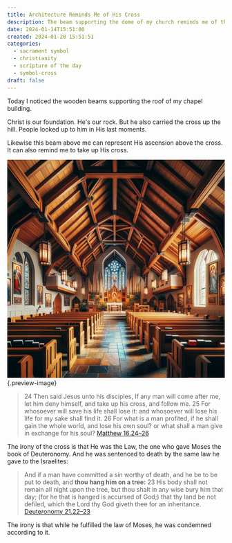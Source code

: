 ```yaml
---
title: Architecture Reminds Me of His Cross
description: The beam supporting the dome of my church reminds me of the cross He bore
date: 2024-01-14T15:51:00
created: 2024-01-20 15:51:51
categories:
  - sacrament symbol
  - christianity
  - scripture of the day
  - symbol-cross
draft: false
---
```

Today I noticed the wooden beams supporting the roof of my chapel building. 

Christ is our foundation. He's our rock. But he also carried the cross up the hill. People looked up to him in His last moments. 

Likewise this beam above me can represent His ascension above the cross. It can also remind me to take up His cross. 

![Wooden beams](../img/dalle-wooden-beam-church.jpeg){.preview-image}

> 24 Then said Jesus unto his disciples, If any man will come after me, let him deny himself, and take up his cross, and follow me.  25 For whosoever will save his life shall lose it: and whosoever will lose his life for my sake shall find it.  26 For what is a man profited, if he shall gain the whole world, and lose his own soul? or what shall a man give in exchange for his soul?
> [Matthew 16.24–26](../scriptures/matthew-16.24-26)

The irony of the cross is that He was the Law, the one who gave Moses the book of Deuteronomy. And he was sentenced to death by the same law he gave to the Israelites:

> And if a man have committed a sin worthy of death, and he be to be put to death, and **thou hang him on a tree:**
> 23 His body shall not remain all night upon the tree, but thou shalt in any wise bury him that day; (for he that is hanged is accursed of God;) that thy land be not defiled, which the Lord thy God giveth thee for an inheritance.
> [Deuteronomy 21.22–23](../scriptures/deuteronomy-21.22-23.md)

The irony is that while he fulfilled the law of Moses, he was condemned according to it.